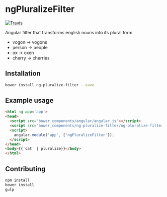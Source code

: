 # ngPluralizeFilter

[![Travis](https://img.shields.io/travis/mikaelharsjo/ngPluralizeFilter.svg?style=flat-square)](https://travis-ci.org/mikaelharsjo/ngPluralizeFilter)

Angular filter that transforms english nouns into its plural form.
* vogon -> vogons
* person -> people
* ox -> oxen
* cherry -> cherries

## Installation
```bash
bower install ng-pluralize-filter --save
```

## Example usage
```html
<html ng-app='app'>
<head>
  <script src="bower_components/angular/angular.js"></script>
  <script src="bower_components/ng-pluralize-filter/ng-pluralize-filter.js"></script>
  <script>
    angular.module('app', ['ngPluralizeFilter']);
  </script>
</head>
<body>{{'cat' | pluralize}}</body>
</html>
```

## Contributing
```bash
npm install
bower install
gulp
```
